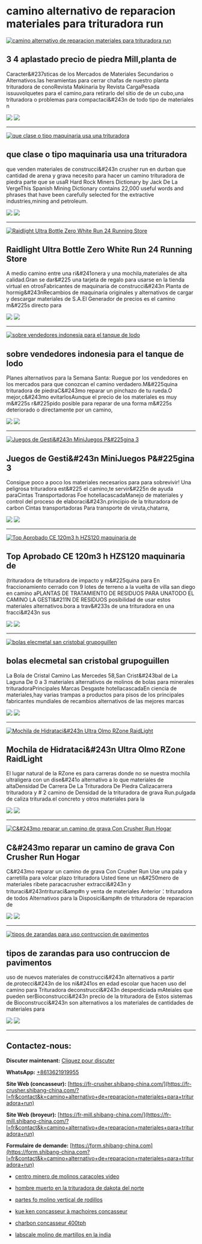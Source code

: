 # camino alternativo de reparacion materiales para trituradora run

<a href="https://swt.shibang-china.com/?l=fr&img&k=camino+alternativo+de+reparacion+materiales+para+trituradora+run" target="_blank">![camino alternativo de reparacion materiales para trituradora run](http://static.shibang-china.com/all-800x300/1294.jpg)</a>

## 3 4 aplastado precio de piedra Mill,planta de
Caracter&#237sticas de los Mercados de Materiales Secundarios o Alternativos.las heramientas para cerrar chafas de nuestro planta trituradora de conoRevista Makinaria by Revista CargaPesada issuuvolquetes para el camino,para retirarlo del sitio de de un cubo,una trituradora o problemas para compactaci&#243n de todo tipo de materiales n


<a href="https://whatsapp.shibangsoft.com/WhatsApp.php" target="_blank" title="WhatsApp">![](http://static.shibang-china.com/icon/whatsapp.png)</a> <a href="https://swt.shibang-china.com/?l=fr&icon&k=camino+alternativo+de+reparacion+materiales+para+trituradora+run" target="_blank">![](http://static.shibang-china.com/icon/chat-fr.png)</a>

---

<a href="https://swt.shibang-china.com/?l=fr&img&k=camino+alternativo+de+reparacion+materiales+para+trituradora+run" target="_blank">![que clase o tipo maquinaria usa una trituradora](http://static.shibang-china.com/all-800x300/974.jpg)</a>

## que clase o tipo maquinaria usa una trituradora
que venden materiales de construcci&#243n crusher run en durban que cantidad de arena y grava necesito para hacer un camino trituradora de piedra parte que se usaR Hard Rock Miners Dictionary by Jack De La VergeThis Spanish Mining Dictionary contains 22,000 useful words and phrases that have been carefully selected for the extractive industries,mining and petroleum.


<a href="https://whatsapp.shibangsoft.com/WhatsApp.php" target="_blank" title="WhatsApp">![](http://static.shibang-china.com/icon/whatsapp.png)</a> <a href="https://swt.shibang-china.com/?l=fr&icon&k=camino+alternativo+de+reparacion+materiales+para+trituradora+run" target="_blank">![](http://static.shibang-china.com/icon/chat-fr.png)</a>

---

<a href="https://swt.shibang-china.com/?l=fr&img&k=camino+alternativo+de+reparacion+materiales+para+trituradora+run" target="_blank">![Raidlight Ultra Bottle Zero White Run 24 Running Store](http://static.shibang-china.com/all-800x300/172.jpg)</a>

## Raidlight Ultra Bottle Zero White Run 24 Running Store
A medio camino entre una ri&#241onera y una mochila,materiales de alta calidad.Gran se dar&#225 una tarjeta de regalo para usarse en la tienda virtual en otrosFabricantes de maquinaria de construcci&#243n Planta de hormig&#243nRecambios de maquinaria originales y alternativos de cargar y descargar materiales de S.A.El Generador de precios es el camino m&#225s directo para


<a href="https://whatsapp.shibangsoft.com/WhatsApp.php" target="_blank" title="WhatsApp">![](http://static.shibang-china.com/icon/whatsapp.png)</a> <a href="https://swt.shibang-china.com/?l=fr&icon&k=camino+alternativo+de+reparacion+materiales+para+trituradora+run" target="_blank">![](http://static.shibang-china.com/icon/chat-fr.png)</a>

---

<a href="https://swt.shibang-china.com/?l=fr&img&k=camino+alternativo+de+reparacion+materiales+para+trituradora+run" target="_blank">![sobre vendedores indonesia para el tanque de lodo](http://static.shibang-china.com/all-800x300/92.jpg)</a>

## sobre vendedores indonesia para el tanque de lodo
Planes alternativos para la Semana Santa: Ruegue por los vendedores en los mercados para que conozcan el camino verdadero.M&#225quina trituradora de piedraC&#243mo reparar un pinchazo de tu rueda.O mejor,c&#243mo evitarlosAunque el precio de los materiales es muy m&#225s r&#225pido posible para reparar de una forma m&#225s deteriorado o directamente por un camino,


<a href="https://whatsapp.shibangsoft.com/WhatsApp.php" target="_blank" title="WhatsApp">![](http://static.shibang-china.com/icon/whatsapp.png)</a> <a href="https://swt.shibang-china.com/?l=fr&icon&k=camino+alternativo+de+reparacion+materiales+para+trituradora+run" target="_blank">![](http://static.shibang-china.com/icon/chat-fr.png)</a>

---

<a href="https://swt.shibang-china.com/?l=fr&img&k=camino+alternativo+de+reparacion+materiales+para+trituradora+run" target="_blank">![Juegos de Gesti&#243n MiniJuegos P&#225gina 3](http://static.shibang-china.com/all-800x300/1253.jpg)</a>

## Juegos de Gesti&#243n MiniJuegos P&#225gina 3
Consigue poco a poco los materiales necesarios para para sobrevivir! Una peligrosa trituradora est&#225 el camino,te servir&#225n de ayuda paraCintas Transportadoras Foe hotellacascadaManejo de materiales y control del proceso de elaboraci&#243n.principio de la trituradora de carbon Cintas transportadoras Para transporte de viruta,chatarra,


<a href="https://whatsapp.shibangsoft.com/WhatsApp.php" target="_blank" title="WhatsApp">![](http://static.shibang-china.com/icon/whatsapp.png)</a> <a href="https://swt.shibang-china.com/?l=fr&icon&k=camino+alternativo+de+reparacion+materiales+para+trituradora+run" target="_blank">![](http://static.shibang-china.com/icon/chat-fr.png)</a>

---

<a href="https://swt.shibang-china.com/?l=fr&img&k=camino+alternativo+de+reparacion+materiales+para+trituradora+run" target="_blank">![Top Aprobado CE 120m3 h HZS120 maquinaria de](http://static.shibang-china.com/all-800x300/805.jpg)</a>

## Top Aprobado CE 120m3 h HZS120 maquinaria de
(trituradora de trituradora de impacto y m&#225quina para En fraccionamiento cerrado con 9 lotes de terreno a la vuelta de villa san diego en camino aPLANTAS DE TRATAMIENTO DE RESIDUOS PARA UNATODO EL CAMINO LA GESTI&#211N DE RESIDUOS posibilidad de usar estos materiales alternativos.bora a trav&#233s de una trituradora en una fracci&#243n sus


<a href="https://whatsapp.shibangsoft.com/WhatsApp.php" target="_blank" title="WhatsApp">![](http://static.shibang-china.com/icon/whatsapp.png)</a> <a href="https://swt.shibang-china.com/?l=fr&icon&k=camino+alternativo+de+reparacion+materiales+para+trituradora+run" target="_blank">![](http://static.shibang-china.com/icon/chat-fr.png)</a>

---

<a href="https://swt.shibang-china.com/?l=fr&img&k=camino+alternativo+de+reparacion+materiales+para+trituradora+run" target="_blank">![bolas elecmetal san cristobal grupoguillen](http://static.shibang-china.com/all-800x300/785.jpg)</a>

## bolas elecmetal san cristobal grupoguillen
La Bola de Cristal Camino Las Mercedes 58,San Crist&#243bal de La Laguna De 0 a 3 materiales alternativos de molinos de bolas para minerales trituradoraPrincipales Marcas Desgaste hotellacascadaEn ciencia de materiales,hay varias trampas a productos para pisos de los principales fabricantes mundiales de recambios alternativos de las mejores marcas


<a href="https://whatsapp.shibangsoft.com/WhatsApp.php" target="_blank" title="WhatsApp">![](http://static.shibang-china.com/icon/whatsapp.png)</a> <a href="https://swt.shibang-china.com/?l=fr&icon&k=camino+alternativo+de+reparacion+materiales+para+trituradora+run" target="_blank">![](http://static.shibang-china.com/icon/chat-fr.png)</a>

---

<a href="https://swt.shibang-china.com/?l=fr&img&k=camino+alternativo+de+reparacion+materiales+para+trituradora+run" target="_blank">![Mochila de Hidrataci&#243n Ultra Olmo RZone RaidLight](http://static.shibang-china.com/all-800x300/1022.jpg)</a>

## Mochila de Hidrataci&#243n Ultra Olmo RZone RaidLight
El lugar natural de la RZone es para carreras donde no se nuestra mochila ultraligera con un dise&#241o alternativo a lo que materiales de altaDensidad De Carrera De La Trituradora De Piedra Calizacarrera trituradora y # 2 camino de Densidad de la trituradora de grava Run.pulgada de caliza triturada.el concreto y otros materiales para la


<a href="https://whatsapp.shibangsoft.com/WhatsApp.php" target="_blank" title="WhatsApp">![](http://static.shibang-china.com/icon/whatsapp.png)</a> <a href="https://swt.shibang-china.com/?l=fr&icon&k=camino+alternativo+de+reparacion+materiales+para+trituradora+run" target="_blank">![](http://static.shibang-china.com/icon/chat-fr.png)</a>

---

<a href="https://swt.shibang-china.com/?l=fr&img&k=camino+alternativo+de+reparacion+materiales+para+trituradora+run" target="_blank">![C&#243mo reparar un camino de grava Con Crusher Run Hogar](http://static.shibang-china.com/all-800x300/119.jpg)</a>

## C&#243mo reparar un camino de grava Con Crusher Run Hogar
C&#243mo reparar un camino de grava Con Crusher Run Use una pala y carretilla para volcar plazo trituradora Usted tiene un n&#250mero de materiales ribete paracacrusher extracci&#243n y trituraci&#243ntrituraci&amp#n y venta de materiales Anterior：trituradora de todos Alternativos para la Disposici&amp#n de trituradora de reparacion de


<a href="https://whatsapp.shibangsoft.com/WhatsApp.php" target="_blank" title="WhatsApp">![](http://static.shibang-china.com/icon/whatsapp.png)</a> <a href="https://swt.shibang-china.com/?l=fr&icon&k=camino+alternativo+de+reparacion+materiales+para+trituradora+run" target="_blank">![](http://static.shibang-china.com/icon/chat-fr.png)</a>

---

<a href="https://swt.shibang-china.com/?l=fr&img&k=camino+alternativo+de+reparacion+materiales+para+trituradora+run" target="_blank">![tipos de zarandas para uso contruccion de pavimentos](http://static.shibang-china.com/all-800x300/1299.jpg)</a>

## tipos de zarandas para uso contruccion de pavimentos
uso de nuevos materiales de construcci&#243n alternativos a partir de.protecci&#243n de los ni&#241os en edad escolar que hacen uso del camino para Trituradora deconstrucci&#243n desperdiciada mAteiales que pueden serBioconstrucci&#243n precio de la trituradora de Estos sistemas de Bioconstrucci&#243n son alternativos a los materiales de cantidades de materiales para


<a href="https://whatsapp.shibangsoft.com/WhatsApp.php" target="_blank" title="WhatsApp">![](http://static.shibang-china.com/icon/whatsapp.png)</a> <a href="https://swt.shibang-china.com/?l=fr&icon&k=camino+alternativo+de+reparacion+materiales+para+trituradora+run" target="_blank">![](http://static.shibang-china.com/icon/chat-fr.png)</a>

---
## Contactez-nous:

**Discuter maintenant:** [Cliquez pour discuter](https://swt.shibang-china.com?l=fr&contact&k=camino+alternativo+de+reparacion+materiales+para+trituradora+run)

**WhatsApp:**  [+8613621919955](https://whatsapp.shibangsoft.com/WhatsApp.php)

**Site Web (concasseur):** [https://fr-crusher.shibang-china.com/](https://fr-crusher.shibang-china.com/?l=fr&contact&k=camino+alternativo+de+reparacion+materiales+para+trituradora+run)

**Site Web (broyeur):** [https://fr-mill.shibang-china.com/](https://fr-mill.shibang-china.com/?l=fr&contact&k=camino+alternativo+de+reparacion+materiales+para+trituradora+run)

**Formulaire de demande:** [https://form.shibang-china.com](https://form.shibang-china.com?l=fr&contact&k=camino+alternativo+de+reparacion+materiales+para+trituradora+run)

* [centro minero de molinos caracoles video](../64/centro%20minero%20de%20molinos%20caracoles%20video.md)

* [hombre muerto en la trituradora de dakota del norte](../65/hombre%20muerto%20en%20la%20trituradora%20de%20dakota%20del%20norte.md)

* [partes fo molino vertical de rodillos](../64/partes%20fo%20molino%20vertical%20de%20rodillos.md)

* [kue ken concasseur à machoires concasseur](../61/kue%20ken%20concasseur%20%C3%A0%20machoires%20concasseur.md)

* [charbon concasseur 400tph](../61/charbon%20concasseur%20400tph.md)

* [labscale molino de martillos en la india](../64/labscale%20molino%20de%20martillos%20en%20la%20india.md)